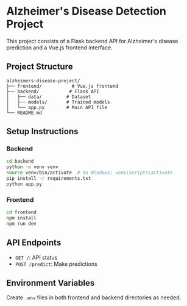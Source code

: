 # Alzheimer's Disease Detection Project

This project consists of a Flask backend API for Alzheimer's disease prediction and a Vue.js frontend interface.

## Project Structure

```
alzheimers-disease-project/
├── frontend/           # Vue.js frontend
├── backend/           # Flask API
│   ├── data/         # Dataset
│   ├── models/       # Trained models
│   └── app.py        # Main API file
└── README.md
```

## Setup Instructions

### Backend

```bash
cd backend
python -m venv venv
source venv/bin/activate  # On Windows: venv\Scripts\activate
pip install -r requirements.txt
python app.py
```

### Frontend

```bash
cd frontend
npm install
npm run dev
```

## API Endpoints

- `GET /`: API status
- `POST /predict`: Make predictions

## Environment Variables

Create `.env` files in both frontend and backend directories as needed.
